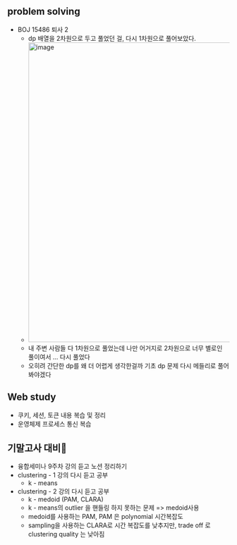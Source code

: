## problem solving
- BOJ 15486 퇴사 2
  - dp 배열을 2차원으로 두고 풀었던 걸, 다시 1차원으로 풀어보았다.
  - <img width="680" alt="image" src="https://github.com/PLJE/TID/assets/77712822/433d8d9d-317f-44c5-8f71-3a4c450f9602">
  - 내 주변 사람들 다 1차원으로 풀었는데 나만 어거지로 2차원으로 너무 별로인 풀이여서 ... 다시 풀었다
  - 오히려 간단한 dp를 왜 더 어렵게 생각한걸까 기초 dp 문제 다시 메들리로 풀어봐야겠다

## Web study
- 쿠키, 세션, 토큰 내용 복습 및 정리
- 운영체제 프로세스 통신 복습 

## 기말고사 대비🥶
- 융합세미나 9주차 강의 듣고 노션 정리하기
- clustering - 1 강의 다시 듣고 공부
  - k - means 
- clustering - 2 강의 다시 듣고 공부
  - k - medoid (PAM, CLARA)
  - k - means의 outlier 을 핸들링 하지 못하는 문제 => medoid사용
  - medoid를 사용하는 PAM, PAM 은 polynomial 시간복잡도
  - sampling을 사용하는 CLARA로 시간 복잡도를 낮추지만, trade off 로 clustering quality 는 낮아짐
